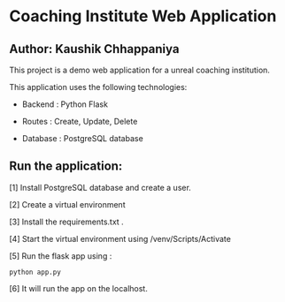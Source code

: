 Coaching Institute Web Application
=====================================

Author: Kaushik Chhappaniya
---------

This project is a demo web application for a unreal coaching institution.

This application uses the following technologies:

- Backend : Python Flask 

- Routes : Create, Update, Delete

- Database : PostgreSQL database


Run the application:
----
[1] Install PostgreSQL database and create a user.

[2] Create a virtual environment

[3] Install the requirements.txt .

[4] Start the virtual environment using /venv/Scripts/Activate

[5] Run the flask app using :
   
    python app.py 

[6] It will run the app on the localhost.


